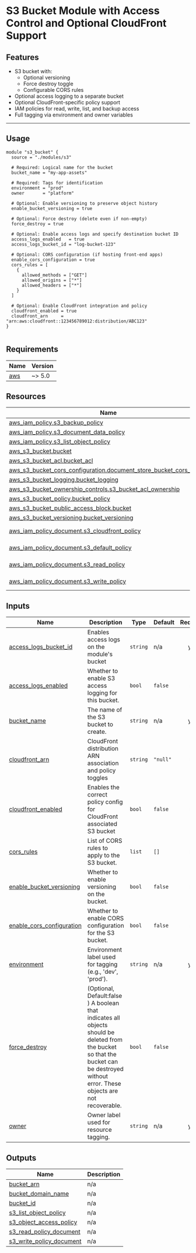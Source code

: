 # S3 Bucket Module with Access Control and Optional CloudFront Support

## Features

- S3 bucket with:
  - Optional versioning
  - Force destroy toggle
  - Configurable CORS rules
- Optional access logging to a separate bucket
- Optional CloudFront-specific policy support
- IAM policies for read, write, list, and backup access
- Full tagging via environment and owner variables

---

## Usage

```hcl
module "s3_bucket" {
  source = "./modules/s3"

  # Required: Logical name for the bucket
  bucket_name = "my-app-assets"

  # Required: Tags for identification
  environment = "prod"
  owner       = "platform"

  # Optional: Enable versioning to preserve object history
  enable_bucket_versioning = true

  # Optional: Force destroy (delete even if non-empty)
  force_destroy = true

  # Optional: Enable access logs and specify destination bucket ID
  access_logs_enabled   = true
  access_logs_bucket_id = "log-bucket-123"

  # Optional: CORS configuration (if hosting front-end apps)
  enable_cors_configuration = true
  cors_rules = [
    {
      allowed_methods = ["GET"]
      allowed_origins = ["*"]
      allowed_headers = ["*"]
    }
  ]

  # Optional: Enable CloudFront integration and policy
  cloudfront_enabled = true
  cloudfront_arn     = "arn:aws:cloudfront::123456789012:distribution/ABC123"
}


```

<!-- BEGIN_TF_DOCS -->
## Requirements

| Name | Version |
|------|---------|
| <a name="requirement_aws"></a> [aws](#requirement\_aws) | ~> 5.0 |
## Resources

| Name | Type |
|------|------|
| [aws_iam_policy.s3_backup_policy](https://registry.terraform.io/providers/hashicorp/aws/latest/docs/resources/iam_policy) | resource |
| [aws_iam_policy.s3_document_data_policy](https://registry.terraform.io/providers/hashicorp/aws/latest/docs/resources/iam_policy) | resource |
| [aws_iam_policy.s3_list_object_policy](https://registry.terraform.io/providers/hashicorp/aws/latest/docs/resources/iam_policy) | resource |
| [aws_s3_bucket.bucket](https://registry.terraform.io/providers/hashicorp/aws/latest/docs/resources/s3_bucket) | resource |
| [aws_s3_bucket_acl.bucket_acl](https://registry.terraform.io/providers/hashicorp/aws/latest/docs/resources/s3_bucket_acl) | resource |
| [aws_s3_bucket_cors_configuration.document_store_bucket_cors_config](https://registry.terraform.io/providers/hashicorp/aws/latest/docs/resources/s3_bucket_cors_configuration) | resource |
| [aws_s3_bucket_logging.bucket_logging](https://registry.terraform.io/providers/hashicorp/aws/latest/docs/resources/s3_bucket_logging) | resource |
| [aws_s3_bucket_ownership_controls.s3_bucket_acl_ownership](https://registry.terraform.io/providers/hashicorp/aws/latest/docs/resources/s3_bucket_ownership_controls) | resource |
| [aws_s3_bucket_policy.bucket_policy](https://registry.terraform.io/providers/hashicorp/aws/latest/docs/resources/s3_bucket_policy) | resource |
| [aws_s3_bucket_public_access_block.bucket](https://registry.terraform.io/providers/hashicorp/aws/latest/docs/resources/s3_bucket_public_access_block) | resource |
| [aws_s3_bucket_versioning.bucket_versioning](https://registry.terraform.io/providers/hashicorp/aws/latest/docs/resources/s3_bucket_versioning) | resource |
| [aws_iam_policy_document.s3_cloudfront_policy](https://registry.terraform.io/providers/hashicorp/aws/latest/docs/data-sources/iam_policy_document) | data source |
| [aws_iam_policy_document.s3_default_policy](https://registry.terraform.io/providers/hashicorp/aws/latest/docs/data-sources/iam_policy_document) | data source |
| [aws_iam_policy_document.s3_read_policy](https://registry.terraform.io/providers/hashicorp/aws/latest/docs/data-sources/iam_policy_document) | data source |
| [aws_iam_policy_document.s3_write_policy](https://registry.terraform.io/providers/hashicorp/aws/latest/docs/data-sources/iam_policy_document) | data source |
## Inputs

| Name | Description | Type | Default | Required |
|------|-------------|------|---------|:--------:|
| <a name="input_access_logs_bucket_id"></a> [access\_logs\_bucket\_id](#input\_access\_logs\_bucket\_id) | Enables access logs on the module's bucket | `string` | n/a | yes |
| <a name="input_access_logs_enabled"></a> [access\_logs\_enabled](#input\_access\_logs\_enabled) | Whether to enable S3 access logging for this bucket. | `bool` | `false` | no |
| <a name="input_bucket_name"></a> [bucket\_name](#input\_bucket\_name) | The name of the S3 bucket to create. | `string` | n/a | yes |
| <a name="input_cloudfront_arn"></a> [cloudfront\_arn](#input\_cloudfront\_arn) | CloudFront distribution ARN association and policy toggles | `string` | `"null"` | no |
| <a name="input_cloudfront_enabled"></a> [cloudfront\_enabled](#input\_cloudfront\_enabled) | Enables the correct policy config for CloudFront associated S3 bucket | `bool` | `false` | no |
| <a name="input_cors_rules"></a> [cors\_rules](#input\_cors\_rules) | List of CORS rules to apply to the S3 bucket. | `list` | `[]` | no |
| <a name="input_enable_bucket_versioning"></a> [enable\_bucket\_versioning](#input\_enable\_bucket\_versioning) | Whether to enable versioning on the bucket. | `bool` | `false` | no |
| <a name="input_enable_cors_configuration"></a> [enable\_cors\_configuration](#input\_enable\_cors\_configuration) | Whether to enable CORS configuration for the S3 bucket. | `bool` | `false` | no |
| <a name="input_environment"></a> [environment](#input\_environment) | Environment label used for tagging (e.g., 'dev', 'prod'). | `string` | n/a | yes |
| <a name="input_force_destroy"></a> [force\_destroy](#input\_force\_destroy) | (Optional, Default:false ) A boolean that indicates all objects should be deleted from the bucket so that the bucket can be destroyed without error. These objects are not recoverable. | `bool` | `false` | no |
| <a name="input_owner"></a> [owner](#input\_owner) | Owner label used for resource tagging. | `string` | n/a | yes |
## Outputs

| Name | Description |
|------|-------------|
| <a name="output_bucket_arn"></a> [bucket\_arn](#output\_bucket\_arn) | n/a |
| <a name="output_bucket_domain_name"></a> [bucket\_domain\_name](#output\_bucket\_domain\_name) | n/a |
| <a name="output_bucket_id"></a> [bucket\_id](#output\_bucket\_id) | n/a |
| <a name="output_s3_list_object_policy"></a> [s3\_list\_object\_policy](#output\_s3\_list\_object\_policy) | n/a |
| <a name="output_s3_object_access_policy"></a> [s3\_object\_access\_policy](#output\_s3\_object\_access\_policy) | n/a |
| <a name="output_s3_read_policy_document"></a> [s3\_read\_policy\_document](#output\_s3\_read\_policy\_document) | n/a |
| <a name="output_s3_write_policy_document"></a> [s3\_write\_policy\_document](#output\_s3\_write\_policy\_document) | n/a |
<!-- END_TF_DOCS -->
